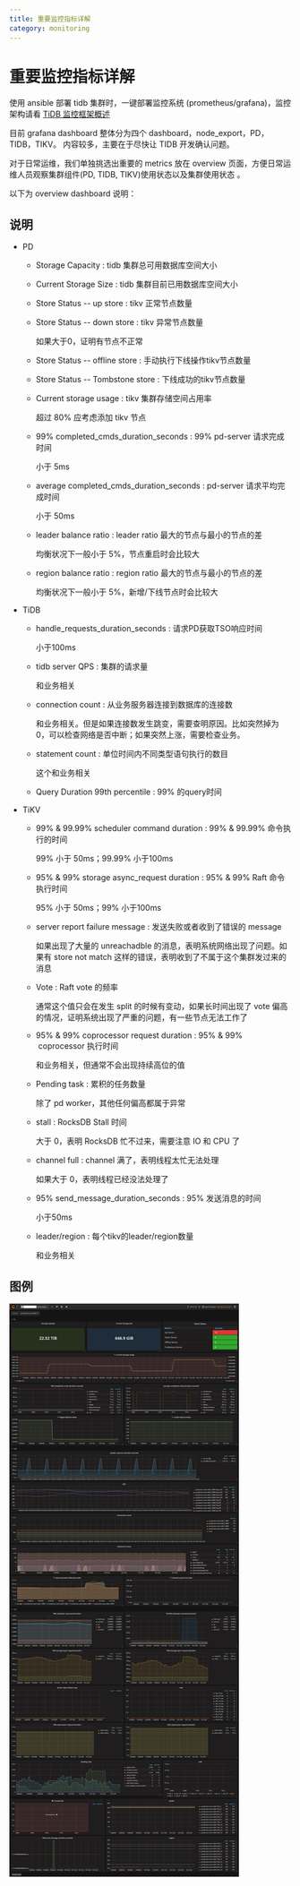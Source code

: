 ```yaml
---
title: 重要监控指标详解
category: monitoring
---
```


# 重要监控指标详解

使用 ansible 部署 tidb 集群时，一键部署监控系统 (prometheus/grafana)，监控架构请看 [TiDB 监控框架概述](../op-guide/monitor-overview.md)

目前 grafana dashboard 整体分为四个 dashboard，node_export，PD，TIDB，TIKV。 内容较多，主要在于尽快让 TIDB 开发确认问题。

对于日常运维，我们单独挑选出重要的 metrics 放在 overview 页面，方便日常运维人员观察集群组件(PD, TIDB, TIKV)使用状态以及集群使用状态 。

以下为 overview dashboard 说明：

## 说明

-   PD
    - 	Storage Capacity	 : 	tidb 集群总可用数据库空间大小
    - 	Current Storage Size	 : 	tidb 集群目前已用数据库空间大小
    - 	Store Status  -- up store	 : 	tikv 正常节点数量
    - 	Store Status  -- down store	 : 	tikv 异常节点数量

        如果大于0，证明有节点不正常
    - 	Store Status  -- offline store	 : 	手动执行下线操作tikv节点数量
    - 	Store Status  -- Tombstone store	 : 	下线成功的tikv节点数量
    - 	Current storage usage	 : 	tikv 集群存储空间占用率

        超过 80% 应考虑添加 tikv 节点
    - 	99% completed_cmds_duration_seconds	 : 	99% pd-server 请求完成时间

        小于 5ms
    - 	average completed_cmds_duration_seconds	 : 	pd-server 请求平均完成时间

        小于 50ms
    - 	leader balance ratio	 : 	leader ratio 最大的节点与最小的节点的差

        均衡状况下一般小于 5%，节点重启时会比较大
    - 	region balance ratio	 : 	region ratio 最大的节点与最小的节点的差

        均衡状况下一般小于 5%，新增/下线节点时会比较大

-   TiDB
    - 	handle_requests_duration_seconds	 : 	请求PD获取TSO响应时间

        小于100ms
    - 	tidb server QPS	 : 	集群的请求量

        和业务相关
    - 	connection count	 : 	从业务服务器连接到数据库的连接数

        和业务相关。但是如果连接数发生跳变，需要查明原因。比如突然掉为0，可以检查网络是否中断；如果突然上涨，需要检查业务。
    - 	statement count	 : 	单位时间内不同类型语句执行的数目

        这个和业务相关
    - 	Query Duration 99th percentile	 : 	99% 的query时间

-   TiKV
    - 	99%  & 99.99%  scheduler command duration	 : 	99% & 99.99% 命令执行的时间

        99% 小于 50ms；99.99% 小于100ms
    - 	95%  & 99% storage async_request duration	 : 	95%  & 99% Raft 命令执行时间

        95% 小于 50ms；99% 小于100ms
    - 	server report failure message	 : 	发送失败或者收到了错误的 message

        如果出现了大量的 unreachadble 的消息，表明系统网络出现了问题。如果有 store not match 这样的错误，表明收到了不属于这个集群发过来的消息
    - 	Vote	 : 	Raft vote 的频率

        通常这个值只会在发生 split 的时候有变动，如果长时间出现了 vote 偏高的情况，证明系统出现了严重的问题，有一些节点无法工作了
    - 	95% & 99% coprocessor request duration	 : 	95% & 99%  coprocessor 执行时间

        和业务相关，但通常不会出现持续高位的值
    - 	Pending task	 : 	累积的任务数量

        除了 pd worker，其他任何偏高都属于异常
    - 	stall	 : 	RocksDB Stall 时间

        大于 0，表明 RocksDB 忙不过来，需要注意 IO 和 CPU 了
    - 	channel full	 : 	channel 满了，表明线程太忙无法处理

        如果大于 0，表明线程已经没法处理了
    - 	95% send_message_duration_seconds	 : 	95% 发送消息的时间

        小于50ms
    - 	leader/region	 : 	每个tikv的leader/region数量

        和业务相关

## 图例

![overview](../media/overview.png)